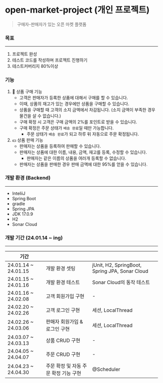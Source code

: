 # open-market-project (개인 프로젝트)
> 구매자-판매자가 있는 오픈 마켓 플랫폼

### 목표
<hr/>

1. 프로젝트 완성
2. 테스트 코드를 작성하며 프로젝트 진행하기
3. 테스트커버리지 80%이상

### 기능
1. 🛒 상품 구매 기능
    - 고객은 판매자가 등록한 상품에 대해서 구매를 할 수 있습니다.
    - 이때, 상품의 재고가 있는 경우에만 상품을 구매할 수 있습니다.
    - 상품을 구매할 때 고객의 소지 금액에서 차감됩니다. (소지 금액이 부족한 경우 물건을 살 수 없습니다.)
    - 구매 확정 시 고객은 구매 금액의 2%를 포인트로 받을 수 있습니다.
    - 구매 확정은 주문 상태가 `배송 완료`일 때만 가능합니다.
      - 주문 상태가 `배송 완료`가 되고 하루 뒤 자동으로 주문 확정됩니다.
2. 💵 상품 판매 기능
   - 판매자는 상품을 등록하여 판매할 수 있습니다.
   - 판매자는 상품에 대한 이름, 내용, 금액, 재고를 등록, 수정할 수 있습니다.
      - 판매자는 같은 이름의 상품을 여러개 등록할 수 없습니다.
   - 판매자는 상품을 판매한 경우 판매 금액에 대한 95%를 얻을 수 있습니다.

### 개발 환경 (Backend)
<hr/>

- InteliiJ
- Spring Boot
- gradle
- Spring JPA
- JDK 17.0.9
- H2
- Sonar Cloud

### 개발 기간 (24.01.14 ~ ing)
<hr/>

| 기간                  |                        |                                                |
|---------------------|------------------------|------------------------------------------------|
| 24.01.14 ~ 24.01.15 | 개발 환경 셋팅               | jUnit, H2, SpringBoot, Spring JPA, Sonar Cloud |
| 24.01.15 ~ 24.01.16 | 개발 환경 테스트              | Sonar Cloud의 동작 테스트                            |
| 24.01.16 ~ 24.02.08 | 고객 회원가입 구현             | -                                              | 
| 24.02.20 ~ 24.02.26 | 고객 로그인 구현              | 세션, LocalThread                                |
| 24.02.26 ~ 24.03.06 | 판매자 회원가입 & 로그인 구현      | 세션, LocalThread                                |
| 24.03.07 ~ 24.03.13 | 상품 CRUD 구현             | -                                              |
| 24.04.05 ~ 24.04.07 | 주문 CRUD 구현             | - |
|24.04.23 ~ 24.04.30 | 주문 확정 및 자동 주문 확정 기능 구현 | @Scheduler |
